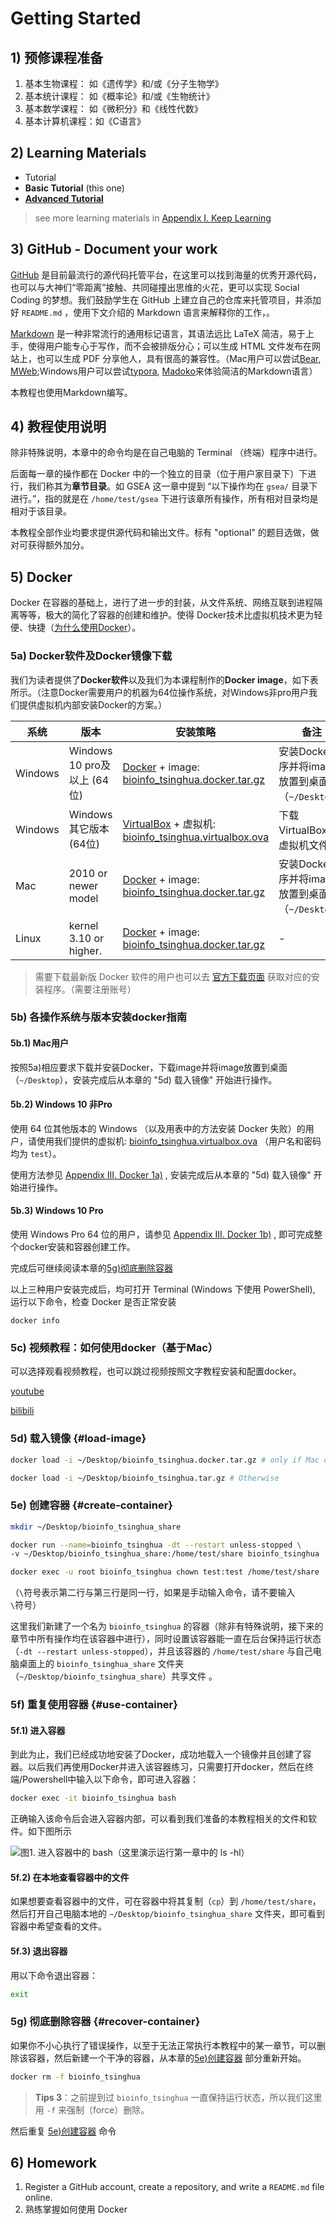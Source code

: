 # Getting Started

## 1) 预修课程准备

1. 基本生物课程： 如《遗传学》和/或《分子生物学》
2. 基本统计课程： 如《概率论》和/或《生物统计》
3. 基本数学课程： 如《微积分》和《线性代数》
4. 基本计算机课程：如《C语言》

## 2) Learning Materials

* Tutorial
* **Basic Tutorial** (this one)
* **[Advanced Tutorial](https://lulab.gitbook.io/training)**

> see more learning materials in [Appendix I. Keep Learning](appendix/appendix1.more.md)

## 3) GitHub - Document your work

[GitHub](https://github.com/lulab/Shared) 是目前最流行的源代码托管平台，在这里可以找到海量的优秀开源代码，也可以与大神们“零距离”接触、共同碰撞出思维的火花，更可以实现 Social Coding 的梦想。我们鼓励学生在 GitHub 上建立自己的仓库来托管项目，并添加好 `README.md` ，使用下文介绍的 Markdown 语言来解释你的工作，。

[Markdown](https://github.com/adam-p/markdown-here/wiki/Markdown-Cheatsheet) 是一种非常流行的通用标记语言，其语法远比 LaTeX 简洁，易于上手，使得用户能专心于写作，而不会被排版分心；可以生成 HTML 文件发布在网站上，也可以生成 PDF 分享他人，具有很高的兼容性。（Mac用户可以尝试[Bear](https://bear.app/), [MWeb](https://zh.mweb.im/);Windows用户可以尝试[typora](https://typora.io/), [Madoko](https://www.madoko.net/)来体验简洁的Markdown语言）

本教程也使用Markdown编写。


## 4) 教程使用说明

除非特殊说明，本章中的命令均是在自己电脑的 Terminal （终端）程序中进行。

后面每一章的操作都在 Docker 中的一个独立的目录（位于用户家目录下）下进行，我们称其为**章节目录**。如 GSEA 这一章中提到 “以下操作均在 `gsea/` 目录下进行。”，指的就是在 `/home/test/gsea` 下进行该章所有操作，所有相对目录均是相对于该目录。

<!--
每一步的结果都可以在章节目录的 `success/` 的相应文件夹中查看。（比如第一步没有在 `gsea/input/` 中生成要求的文件的话，可以直接从 `gsea/success/input` 中拷贝，然后继续下一步。）
-->

本教程全部作业均要求提供源代码和输出文件。标有 "optional" 的题目选做，做对可获得额外加分。

## 5) Docker

Docker 在容器的基础上，进行了进一步的封装，从文件系统、网络互联到进程隔离等等，极大的简化了容器的创建和维护。使得 Docker技术比虚拟机技术更为轻便、快捷（[为什么使用Docker](https://yeasy.gitbooks.io/docker_practice/introduction/why.html)）。

### 5a) Docker软件及Docker镜像下载
我们为读者提供了**Docker软件**以及我们为本课程制作的**Docker image**，如下表所示。（注意Docker需要用户的机器为64位操作系统，对Windows非pro用户我们提供虚拟机内部安装Docker的方案。）


<!--

I think we should use this table

| 系统 | 安装策略 |
|-------------------------------|---------------------|
| Mac，Windows 10 Pro, Linux | 安装 Docker，下载镜像 |
| 其它 | 安装 VirtualBox，下载虚拟机 |

maybe update in the next version
-->

| 系统 | 版本 | 安装策略 | 备注 |
|---------|-------------------------|-------------------------------------------------------------------------------------------------------------------------------------------------------------|----------------------------------|
| Windows | Windows 10 pro及以上 (64位) | [Docker](https://cloud.tsinghua.edu.cn/d/d6b2d37d9dc942eb9a6e/) + image: [bioinfo_tsinghua.docker.tar.gz](https://cloud.tsinghua.edu.cn/f/b8dcdfa425ba4880b4f3/) | 安装Docker程序并将image放置到桌面（`~/Desktop`）|
| Windows | Windows 其它版本 (64位) | [VirtualBox](https://cloud.tsinghua.edu.cn/f/89c75b51b5bd423aa92b/) + 虚拟机: [bioinfo_tsinghua.virtualbox.ova](https://cloud.tsinghua.edu.cn/f/c91ec26fc5774303a5df/) | 下载VirtualBox及虚拟机文件|
| Mac | 2010 or newer model | [Docker](https://cloud.tsinghua.edu.cn/d/d6b2d37d9dc942eb9a6e/) + image: [bioinfo_tsinghua.docker.tar.gz](https://cloud.tsinghua.edu.cn/f/b8dcdfa425ba4880b4f3/) | 安装Docker程序并将image放置到桌面（`~/Desktop`） |
| Linux | kernel 3.10 or higher. | [Docker](https://docs.docker.com/install/linux/docker-ce/ubuntu/) + image: [bioinfo_tsinghua.docker.tar.gz](https://cloud.tsinghua.edu.cn/f/b8dcdfa425ba4880b4f3/) | - |


> 需要下载最新版 Docker 软件的用户也可以去 [官方下载页面](https://www.docker.com/get-docker) 获取对应的安装程序。（需要注册账号）



### 5b) 各操作系统与版本安装docker指南

#### 5b.1) Mac用户
按照5a)相应要求下载并安装Docker，下载image并将image放置到桌面（`~/Desktop`），安装完成后从本章的 "5d) 载入镜像" 开始进行操作。

#### 5b.2) Windows 10 非Pro
使用 64 位其他版本的 Windows （以及用表中的方法安装 Docker 失败）的用户，请使用我们提供的虚拟机: [bioinfo_tsinghua.virtualbox.ova](https://cloud.tsinghua.edu.cn/f/c91ec26fc5774303a5df/) （用户名和密码均为 `test`）。

使用方法参见 [Appendix III. Docker 1a)](appendix/appendix3.docker.md#win-vb-use-docker) , 安装完成后从本章的 "5d) 载入镜像" 开始进行操作。

#### 5b.3) Windows 10 Pro

使用 Windows Pro 64 位的用户，请参见 [Appendix III. Docker 1b)](appendix/appendix3.docker.md#win-pro-use-docker) , 即可完成整个docker安装和容器创建工作。

完成后可继续阅读本章的[5g)彻底删除容器](../getting-started.md#recover-container)


以上三种用户安装完成后，均可打开 Terminal (Windows 下使用 PowerShell), 运行以下命令，检查 Docker 是否正常安装

```
docker info
```

### 5c) 视频教程：如何使用docker（基于Mac）
可以选择观看视频教程，也可以跳过视频按照文字教程安装和配置docker。

[youtube](https://youtu.be/c1ldhV7dAhg)

[bilibili](https://www.bilibili.com/video/av30426956/)

### 5d) 载入镜像 {#load-image}

```bash
docker load -i ~/Desktop/bioinfo_tsinghua.docker.tar.gz # only if Mac or Windows 10 Pro

docker load -i ~/Desktop/bioinfo_tsinghua.tar.gz # Otherwise

```

### 5e) 创建容器 {#create-container}

```bash
mkdir ~/Desktop/bioinfo_tsinghua_share

docker run --name=bioinfo_tsinghua -dt --restart unless-stopped \
-v ~/Desktop/bioinfo_tsinghua_share:/home/test/share bioinfo_tsinghua

docker exec -u root bioinfo_tsinghua chown test:test /home/test/share
```
（`\`符号表示第二行与第三行是同一行，如果是手动输入命令，请不要输入`\`符号）

这里我们新建了一个名为 `bioinfo_tsinghua` 的容器（除非有特殊说明，接下来的章节中所有操作均在该容器中进行），同时设置该容器能一直在后台保持运行状态（`-dt --restart unless-stopped`），并且该容器的 `/home/test/share` 与自己电脑桌面上的 `bioinfo_tsinghua_share` 文件夹（`~/Desktop/bioinfo_tsinghua_share`）共享文件 。

### 5f) 重复使用容器 {#use-container}

#### 5f.1) 进入容器

到此为止，我们已经成功地安装了Docker，成功地载入一个镜像并且创建了容器。以后我们再使用Docker并进入该容器练习，只需要打开docker，然后在终端/Powershell中输入以下命令，即可进入容器：

```bash
docker exec -it bioinfo_tsinghua bash
```

正确输入该命令后会进入容器内部，可以看到我们准备的本教程相关的文件和软件。如下图所示

![图1. 进入容器中的 bash（这里演示运行第一章中的 `ls -hl`）](.gitbook/assets/bash-in-container.gif)

#### 5f.2) 在本地查看容器中的文件
如果想要查看容器中的文件，可在容器中将其复制（`cp`）到 `/home/test/share`，然后打开自己电脑本地的 `~/Desktop/bioinfo_tsinghua_share` 文件夹，即可看到容器中希望查看的文件。

#### 5f.3) 退出容器

用以下命令退出容器：

```bash
exit
```



### 5g) 彻底删除容器 {#recover-container}

如果你不小心执行了错误操作，以至于无法正常执行本教程中的某一章节，可以删除该容器，然后新建一个干净的容器，从本章的[5e)创建容器](#create-container) 部分重新开始。

```bash
docker rm -f bioinfo_tsinghua
```

> **Tips 3**：之前提到过 `bioinfo_tsinghua` 一直保持运行状态，所以我们这里用 `-f` 来强制（force）删除。

然后重复  [5e)创建容器](#create-container) 命令




## 6) Homework

1. Register a GitHub account, create a repository, and write a `README.md` file online.
1. 熟练掌握如何使用 Docker


